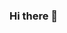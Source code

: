 ### Hi there 👋

<!--
I'm a Junior Web Developer and UI/UX designer, building with HMTL, CSS and JS. My goal is to work in a full-stack capacity on exploratory, cloud-based web projects, and to become a GCP ninja. I also like messing around with 3D 🧊.

- 🔭 I’m currently working on an audio plugin for spatial audio music production and an AI fashion brand.
- 🌱 I’m currently learning Google Cloud Platform + Google Firebase + Full-Stack with Codecademy.
- 🔫 My weapons of choice include but are not limited to Adobe Illustrator, CSS, Google Firebase, HTML, JS, Make (Integromat), Spline and Wordpress. 
- 📫 You can reach me and find out more at https://edwindharris.dev
-->
